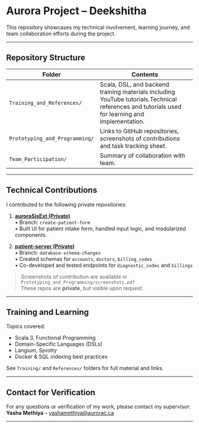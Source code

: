 # Aurora Project – Deekshitha

This repository showcases my technical involvement, learning journey, and team collaboration efforts during the project.

---

## Repository Structure

| Folder | Contents |
|--------|----------|
| `Training_and_References/` | Scala, DSL, and backend training materials including YouTube tutorials.Technical references and tutorials used for learning and implementation.  |
| `Prototyping_and_Programming/` | Links to GitHub repositories, screenshots of contributions and task tracking sheet. |
| `Team_Participation/` | Summary of collaboration with team. |

---

##  Technical Contributions

I contributed to the following private repositories:

1. **[auroraSjsExt (Private)](https://github.com/Aurora-Constellations/auroraSjsExt.git)**  
   • Branch: `create-patient-form`  
   • Built UI for patient intake form, handled input logic, and modularized components.

2. **[patient-server (Private)](https://github.com/Aurora-Constellations/patient-server.git)**  
   • Branch: `database-schema-changes`  
   • Created schemas for `accounts`, `doctors`, `billing_codes`  
   • Co-developed and tested endpoints for `diagnostic_codes` and `billings`

> Screenshots of contribution are available in `Prototyping_and_Programming/screenshots.pdf`  
> These repos are **private**, but visible upon request.

---


##  Training and Learning

Topics covered:
- Scala 3, Functional Programming
- Domain-Specific Languages (DSLs)
- Langium, Sprotty
- Docker & SQL indexing best practices

See `Training/` and `References/` folders for full material and links.

---

## Contact for Verification

For any questions or verification of my work, please contact my supervisor:  
**Yasha Methiya** – [yashamethiya@aurorac.ca](mailto:yashamethiya@aurorac.ca)

---
